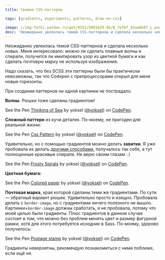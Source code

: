 ```yaml
---
title: Свежие CSS-паттерны

tags: [gradients, experiments, patterns, draw-on-css]

image: //img-fotki.yandex.ru/get/9322/5091629.9b/0_7efbf_83aa6b97_L.png
desc: 'Неожиданно увлеклась темой CSS-паттернов и сделала несколько новых. Меня интересовало: можно ли сделать плавные волны и спирали, получится ли имитировать узор из цветной бумаги и как сделать почтовую марку не используя изображения.'
---
```


Неожиданно увлеклась темой CSS-паттернов и сделала несколько новых.
Меня интересовало: можно ли сделать плавные волны и спирали, получится ли имитировать узор из цветной бумаги и как сделать почтовую марку не используя изображения.<!--more-->

Надо сказать, что без SCSS эти паттерны были бы практически невозможны, так что Codepen с препроцессорами открыл для меня новые горизонты.

При создании паттернов ни одной картинки не пострадало.

<b>Волны</b>. Рюшки тоже сделаны градиентом!

<p data-height="350" data-theme-id="0" data-slug-hash="mgakB" data-default-tab="result" class='codepen'>See the Pen <a href='https://codepen.io/yoksel/pen/mgakB'>Thinking of Sea</a> by yoksel (<a href='https://codepen.io/yoksel'>@yoksel</a>) on <a href='https://codepen.io'>CodePen</a>.</p>
<script async src="//codepen.io/assets/embed/ei.js"></script>

<b>Сложный паттерн</b> из кучи деталек. По-моему, не пригоден для реальной жизни:

<p data-height="350" data-theme-id="0" data-slug-hash="dezAt" data-default-tab="result" class='codepen'>See the Pen <a href='https://codepen.io/yoksel/pen/dezAt'>Css Pattern</a> by yoksel (<a href='https://codepen.io/yoksel'>@yoksel</a>) on <a href='https://codepen.io'>CodePen</a>.</p>
<script async src="//codepen.io/assets/embed/ei.js"></script>

Удивительно, но с помощью градиентов можно делать <b>завитки</b>. Я уже пробовала их делать <a href="/gipnoshtuki/">другими способами</a>, получалось так себе, а тут полноценные красивые спирали. Не верю своим глазам : )

<p data-height="350" data-theme-id="0" data-slug-hash="mEakp" data-default-tab="result" class='codepen'>See the Pen <a href='https://codepen.io/yoksel/pen/mEakp'>Frosty Spirals</a> by yoksel (<a href='https://codepen.io/yoksel'>@yoksel</a>) on <a href='https://codepen.io'>CodePen</a>.</p>
<script async src="//codepen.io/assets/embed/ei.js"></script>

<b>Цветная бумага:</b>

<p data-height="350" data-theme-id="0" data-slug-hash="iAerl" data-default-tab="result" class='codepen'>See the Pen <a href='https://codepen.io/yoksel/pen/iAerl'>Colored paper</a> by yoksel (<a href='https://codepen.io/yoksel'>@yoksel</a>) on <a href='https://codepen.io'>CodePen</a>.</p>
<script async src="//codepen.io/assets/embed/ei.js"></script>

<b>Почтовая марка</b>, края которой сделаны теми же градиентами. По сути — обратный вариант рюшек. Удивительно просто и изящно.
Пробовала делать с <code>border-image</code>, но с градиентами ничего полезного не вышло.
Картинки+<code>border-image</code> должны сработать, я не пробовала, потому что моей целью были градиенты.
Плюс градиентов в данном случае состоит в том, что можно без проблем менять цвет и размер фигурной рамки, хотя для этого потребуется исходник в Sass.
По-моему, здорово получилось:

<p data-height="350" data-theme-id="0" data-slug-hash="GLsfA" data-default-tab="result" class='codepen'>See the Pen <a href='https://codepen.io/yoksel/pen/GLsfA'>Postage stamp</a> by yoksel (<a href='https://codepen.io/yoksel'>@yoksel</a>) on <a href='https://codepen.io'>CodePen</a>.</p>
<script async src="//codepen.io/assets/embed/ei.js"></script>

Градиенты невероятны, рекомендую познакомиться с ними поближе, если ещё не.
